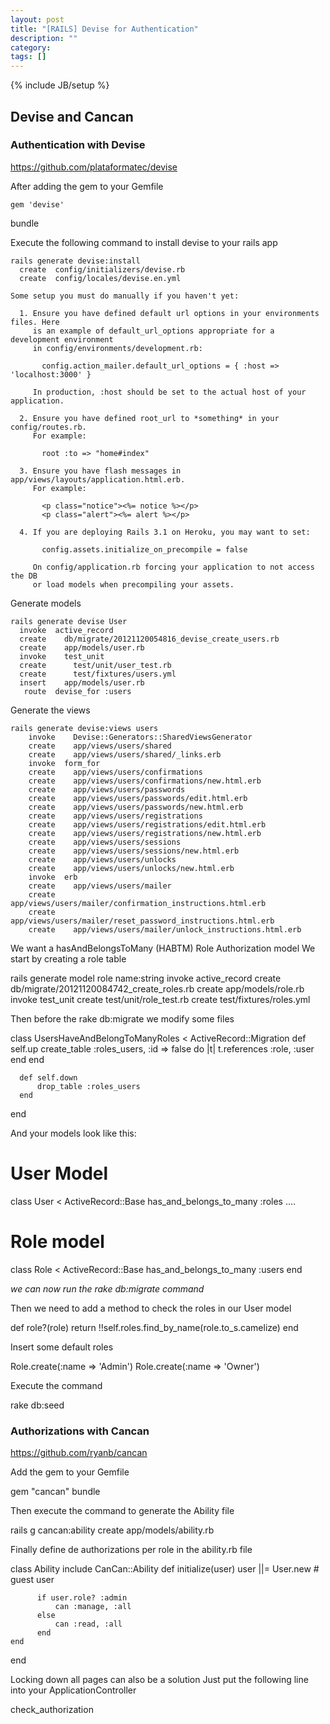 ```yaml
---
layout: post
title: "[RAILS] Devise for Authentication"
description: ""
category: 
tags: []
---
```

{% include JB/setup %}


## Devise and Cancan


### Authentication with Devise

https://github.com/plataformatec/devise

After adding the gem to your Gemfile 

	gem 'devise'
  bundle

Execute the following command to install devise to your rails app

	rails generate devise:install
      create  config/initializers/devise.rb
      create  config/locales/devise.en.yml

	Some setup you must do manually if you haven't yet:

	  1. Ensure you have defined default url options in your environments files. Here 
	     is an example of default_url_options appropriate for a development environment 
	     in config/environments/development.rb:

	       config.action_mailer.default_url_options = { :host => 'localhost:3000' }

	     In production, :host should be set to the actual host of your application.

	  2. Ensure you have defined root_url to *something* in your config/routes.rb.
	     For example:

	       root :to => "home#index"

	  3. Ensure you have flash messages in app/views/layouts/application.html.erb.
	     For example:

	       <p class="notice"><%= notice %></p>
	       <p class="alert"><%= alert %></p>

	  4. If you are deploying Rails 3.1 on Heroku, you may want to set:

	       config.assets.initialize_on_precompile = false

	     On config/application.rb forcing your application to not access the DB
	     or load models when precompiling your assets.

Generate models

	rails generate devise User 
      invoke  active_record
      create    db/migrate/20121120054816_devise_create_users.rb
      create    app/models/user.rb
      invoke    test_unit
      create      test/unit/user_test.rb
      create      test/fixtures/users.yml
      insert    app/models/user.rb
       route  devise_for :users

Generate the views

	rails generate devise:views users
		invoke    Devise::Generators::SharedViewsGenerator
        create    app/views/users/shared
        create    app/views/users/shared/_links.erb
        invoke  form_for
        create    app/views/users/confirmations
        create    app/views/users/confirmations/new.html.erb
        create    app/views/users/passwords
        create    app/views/users/passwords/edit.html.erb
        create    app/views/users/passwords/new.html.erb
        create    app/views/users/registrations
        create    app/views/users/registrations/edit.html.erb
        create    app/views/users/registrations/new.html.erb
        create    app/views/users/sessions
        create    app/views/users/sessions/new.html.erb
        create    app/views/users/unlocks
        create    app/views/users/unlocks/new.html.erb
        invoke  erb
        create    app/views/users/mailer
        create    app/views/users/mailer/confirmation_instructions.html.erb
        create    app/views/users/mailer/reset_password_instructions.html.erb
        create    app/views/users/mailer/unlock_instructions.html.erb

We want a hasAndBelongsToMany (HABTM) Role Authorization model
We start by creating a role table

  rails generate model role name:string 
      invoke  active_record
      create    db/migrate/20121120084742_create_roles.rb
      create    app/models/role.rb
      invoke    test_unit
      create      test/unit/role_test.rb
      create      test/fixtures/roles.yml

Then before the rake db:migrate we modify some files

  class UsersHaveAndBelongToManyRoles < ActiveRecord::Migration
      def self.up
          create_table :roles_users, :id => false do |t|
              t.references :role, :user
          end
      end

      def self.down
          drop_table :roles_users
      end
  end

  And your models look like this:

  # User Model
  class User < ActiveRecord::Base
      has_and_belongs_to_many :roles
      ....

  # Role model
  class Role < ActiveRecord::Base
      has_and_belongs_to_many :users
  end 

*we can now run the rake db:migrate command*

Then we need to add a method to check the roles in our User model

  def role?(role)
    return !!self.roles.find_by_name(role.to_s.camelize)
  end

Insert some default roles

  Role.create(:name => 'Admin')
  Role.create(:name => 'Owner')

Execute the command

  rake db:seed



### Authorizations with Cancan

https://github.com/ryanb/cancan

Add the gem to your Gemfile

  gem "cancan"
  bundle

Then execute the command to generate the Ability file

  rails g cancan:ability
    create  app/models/ability.rb


Finally define de authorizations per role in the ability.rb file

  class Ability
    include CanCan::Ability
    def initialize(user)
      user ||= User.new # guest user

          if user.role? :admin
              can :manage, :all
          else
              can :read, :all
          end
    end
  end

Locking down all pages can also be a solution
Just put the following line into your ApplicationController

  check_authorization





